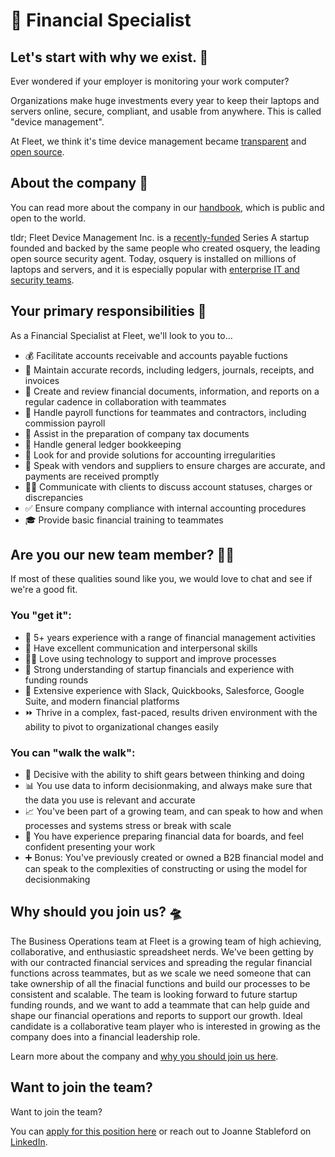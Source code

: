 #  🔦 Financial Specialist

## Let's start with why we exist. 📡

Ever wondered if your employer is monitoring your work computer?

Organizations make huge investments every year to keep their laptops and servers online, secure, compliant, and usable from anywhere. This is called "device management".

At Fleet, we think it's time device management became [transparent](https://fleetdm.com/transparency) and [open source](https://fleetdm.com/handbook/company#open-source).

## About the company 🌈

You can read more about the company in our [handbook](https://fleetdm.com/handbook/company), which is public and open to the world.

tldr; Fleet Device Management Inc. is a [recently-funded](https://techcrunch.com/2022/04/28/fleet-nabs-20m-to-enable-enterprises-to-manage-their-devices/) Series A startup founded and backed by the same people who created osquery, the leading open source security agent. Today, osquery is installed on millions of laptops and servers, and it is especially popular with [enterprise IT and security teams](https://www.linuxfoundation.org/press/press-release/the-linux-foundation-announces-intent-to-form-new-foundation-to-support-osquery-community).

## Your primary responsibilities 🔭

As a Financial Specialist at Fleet, we'll look to you to…

- 💰 Facilitate accounts receivable and accounts payable fuctions
- 🧾 Maintain accurate records, including ledgers, journals, receipts, and invoices
- 📝 Create and review financial documents, information, and reports on a regular cadence in collaboration with teammates
- 🤑 Handle payroll functions for teammates and contractors, including commission payroll
- 💸 Assist in the preparation of company tax documents
- 📓 Handle general ledger bookkeeping 
- 👀 Look for and provide solutions for accounting irregularities
- 📣 Speak with vendors and suppliers to ensure charges are accurate, and payments are received promptly
- 🧑‍💻 Communicate with clients to discuss account statuses, charges or discrepancies
- ✅ Ensure company compliance with internal accounting procedures
- 🎓 Provide basic financial training to teammates
  
## Are you our new team member? 🧑‍🚀

If most of these qualities sound like you, we would love to chat and see if we're a good fit.

### You "get it":

- 🦉 5+ years experience with a range of financial management activities
- 📣 Have excellent communication and interpersonal skills
- 🧑‍💻 Love using technology to support and improve processes
- 👀 Strong understanding of startup financials and experience with funding rounds
- 🧪 Extensive experience with Slack, Quickbooks, Salesforce, Google Suite, and modern financial platforms
- ⏩ Thrive in a complex, fast-paced, results driven environment with the ability to pivot to organizational changes easily

### You can "walk the walk":

- 🤝 Decisive with the ability to shift gears between thinking and doing
- 📊 You use data to inform decisionmaking, and always make sure that the data you use is relevant and accurate
- 📈 You've been part of a growing team, and can speak to how and when processes and systems stress or break with scale
- 🎤 You have experience preparing financial data for boards, and feel confident presenting your work
- ➕ Bonus: You've previously created or owned a B2B financial model and can speak to the complexities of constructing or using the model for decisionmaking

## Why should you join us? 🛸

The Business Operations team at Fleet is a growing team of high achieving, collaborative, and enthusiastic spreadsheet nerds.
We've been getting by with our contracted financial services and spreading the regular financial functions across teammates, but as we scale we need someone that can take ownership of all the finacial functions and build our processes to be consistent and scalable.
The team is looking forward to future startup funding rounds, and we want to add a teammate that can help guide and shape our financial operations and reports to support our growth.
Ideal candidate is a collaborative team player who is interested in growing as the company does into a financial leadership role.

Learn more about the company and [why you should join us here](https://fleetdm.com/handbook/company#is-it-any-good).

## Want to join the team?

Want to join the team?

You can [apply for this position here](https://3x3q33auqgj.typeform.com/to/ndA2wMXl) or reach out to Joanne Stableford on [LinkedIn](https://www.linkedin.com/in/joanne-stableford/).

<meta name="maintainedBy" value="mikermcneil">
